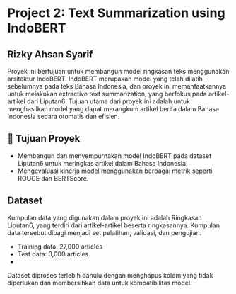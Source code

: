 # Project 2: Text Summarization using IndoBERT

## Rizky Ahsan Syarif

Proyek ini bertujuan untuk membangun model ringkasan teks menggunakan arsitektur IndoBERT. IndoBERT merupakan model yang telah dilatih sebelumnya pada teks Bahasa Indonesia, dan proyek ini memanfaatkannya untuk melakukan extractive text summarization, yang berfokus pada artikel-artikel dari Liputan6. Tujuan utama dari proyek ini adalah untuk menghasilkan model yang dapat merangkum artikel berita dalam Bahasa Indonesia secara otomatis dan efisien.

## 🎯 Tujuan Proyek

- Membangun dan menyempurnakan model IndoBERT pada dataset Liputan6 untuk meringkas artikel dalam Bahasa Indonesia.
- Mengevaluasi kinerja model menggunakan berbagai metrik seperti ROUGE dan BERTScore.

## Dataset

Kumpulan data yang digunakan dalam proyek ini adalah Ringkasan Liputan6, yang terdiri dari artikel-artikel beserta ringkasannya. Kumpulan data tersebut dibagi menjadi set pelatihan, validasi, dan pengujian.
- Training data: 27,000 articles
- Test data: 3,000 articles
- 
Dataset diproses terlebih dahulu dengan menghapus kolom yang tidak diperlukan dan membersihkan data untuk kompatibilitas model.
